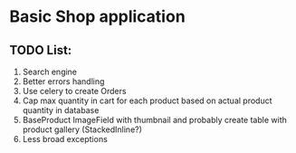 # Basic Shop application

## TODO List:

1. Search engine
2. Better errors handling
3. Use celery to create Orders
4. Cap max quantity in cart for each product based on actual product quantity in database
5. BaseProduct ImageField with thumbnail and probably create table with product gallery (StackedInline?)
6. Less broad exceptions
